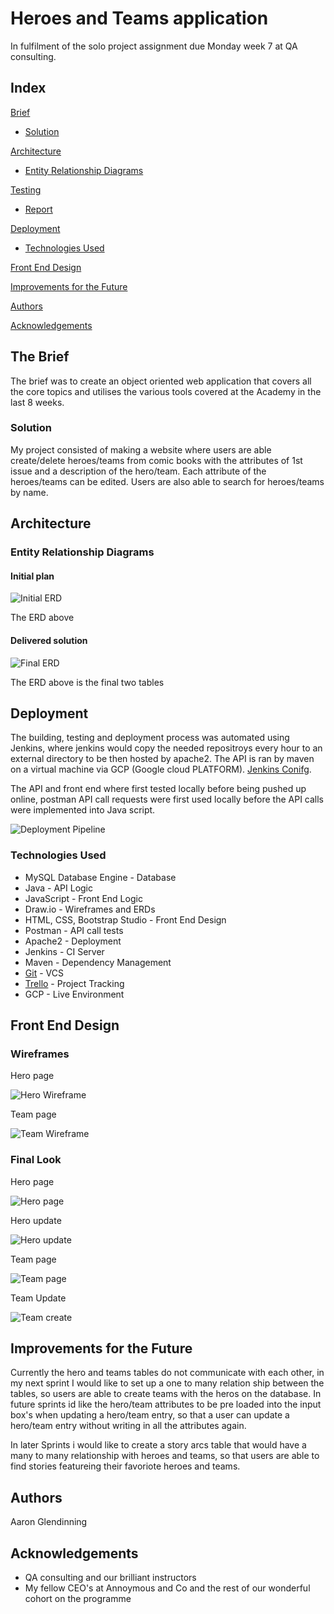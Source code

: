 # Heroes and Teams application 

In fulfilment of the solo project assignment due Monday week 7 at QA consulting.

## Index
[Brief](#brief)
   * [Solution](#solution)
   
[Architecture](#architecture)
   * [Entity Relationship Diagrams](#erd)
	
[Testing](#testing)
   * [Report](#report)

     
[Deployment](#depl)
   * [Technologies Used](#tech)
     
[Front End Design](#FE)

[Improvements for the Future](#improve)

[Authors](#auth)

[Acknowledgements](#ack)

<a name="brief"></a>
## The Brief

The brief was to create an object oriented web application that covers all the core topics and utilises the various tools covered at the Academy in the last 8 weeks.

<a name="solution"></a>
### Solution

My project consisted of making a website where users are able create/delete heroes/teams from comic books with the 
attributes of 1st issue and a description of the hero/team. Each attribute of the heroes/teams can be edited. Users are also able to
search for heroes/teams by name.

<a name="architecture"></a>
## Architecture
<a name="erd"></a>
### Entity Relationship Diagrams
#### Initial plan
![Initial ERD](/images/initialERD.jpg)

The ERD above 

#### Delivered solution
![Final ERD](/images/finalERD.jpg)

The ERD above is the final two tables 

<a name="depl"></a>
## Deployment

The building, testing and deployment process was automated using Jenkins, where jenkins would copy the needed repositroys every hour to an external directory to be then hosted by apache2. The API is ran by maven on a virtual machine via GCP (Google cloud PLATFORM).
[Jenkins Conifg](images/jenkins.jpg).

The API and front end where first tested locally before being pushed up online, postman API call requests were first used locally before the API calls were implemented into Java script.



![Deployment Pipeline](/images/ciPipeLine.jpeg)
<a name="tech"></a>
### Technologies Used

*   MySQL Database Engine - Database
*   Java - API Logic
*   JavaScript - Front End Logic
*   Draw.io - Wireframes and ERDs
*   HTML, CSS, Bootstrap Studio - Front End Design
*   Postman - API call tests
*   Apache2 - Deployment
*   Jenkins - CI Server
*   Maven - Dependency Management
*   [Git](https://github.com/AaronGlen/SoloProjFrontEnd.git) - VCS
*   [Trello](https://trello.com/b/pVnNall5/hero-team) - Project Tracking
*   GCP - Live Environment


<a name="FE"></a>
## Front End Design
### Wireframes
Hero page

![Hero Wireframe](/images/heroTable.jpg)

Team page

![Team Wireframe](/images/teamTable.jpg)

### Final Look
Hero page

![Hero page](/images/endHeroTable.jpg)

Hero update

![Hero update](/images/endUpdateHero.jpg)

Team page

![Team page](/images/endTeamTable.jpg)

Team Update

![Team create](/images/endCreateTeam.jpg)

<a name="improve"></a>
## Improvements for the Future

Currently the hero and teams tables do not communicate with each other, in my next sprint I would like to set up a one to many relation ship between the tables, so users are able to create teams with the heros on the database. In future sprints id like the hero/team attributes to be pre loaded into the input box's when updating a hero/team entry, so that a user can update a hero/team entry without writing in all the attributes again.

In later Sprints i would like to create a story arcs table that would have a many to many relationship with heroes and teams, so that users are able to find stories featureing their favoriote heroes and teams. 




<a name="auth"></a>
## Authors

Aaron Glendinning

<a name="ack"></a>
## Acknowledgements

* QA consulting and our brilliant instructors
* My fellow CEO's at Annoymous and Co and the rest of our wonderful cohort on the programme



